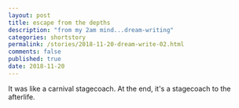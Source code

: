 ```yaml
---
layout: post
title: escape from the depths
description: "from my 2am mind...dream-writing"
categories: shortstory
permalink: /stories/2018-11-20-dream-write-02.html
comments: false
published: true
date: 2018-11-20
---
```


It was like a carnival stagecoach. At the end, it's a stagecoach to the afterlife.
